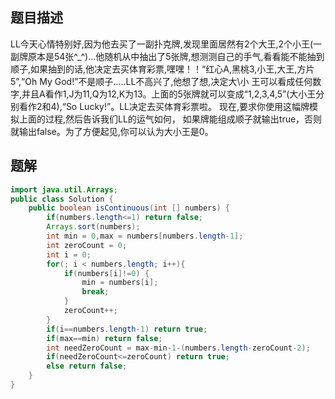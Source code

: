 ## 题目描述

LL今天心情特别好,因为他去买了一副扑克牌,发现里面居然有2个大王,2个小王(一副牌原本是54张^_^)...他随机从中抽出了5张牌,想测测自己的手气,看看能不能抽到顺子,如果抽到的话,他决定去买体育彩票,嘿嘿！！“红心A,黑桃3,小王,大王,方片5”,“Oh My God!”不是顺子.....LL不高兴了,他想了想,决定大\小 王可以看成任何数字,并且A看作1,J为11,Q为12,K为13。上面的5张牌就可以变成“1,2,3,4,5”(大小王分别看作2和4),“So Lucky!”。LL决定去买体育彩票啦。 现在,要求你使用这幅牌模拟上面的过程,然后告诉我们LL的运气如何， 如果牌能组成顺子就输出true，否则就输出false。为了方便起见,你可以认为大小王是0。

## 题解

```java
import java.util.Arrays;
public class Solution {
    public boolean isContinuous(int [] numbers) {
        if(numbers.length<=1) return false;
        Arrays.sort(numbers);
        int min = 0,max = numbers[numbers.length-1];
        int zeroCount = 0;
        int i = 0;
        for(; i < numbers.length; i++){
            if(numbers[i]!=0) {
                min = numbers[i];
                break;
            }
            zeroCount++;
        }
        if(i==numbers.length-1) return true;
        if(max==min) return false;
        int needZeroCount = max-min-1-(numbers.length-zeroCount-2);
        if(needZeroCount<=zeroCount) return true;
        else return false;
    }
}
```


